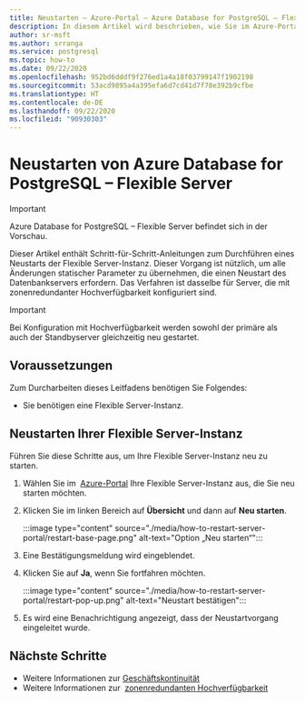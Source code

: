 ```yaml
---
title: Neustarten – Azure-Portal – Azure Database for PostgreSQL – Flexible Server
description: In diesem Artikel wird beschrieben, wie Sie im Azure-Portal Neustartvorgänge für Azure Database for PostgreSQL durchführen.
author: sr-msft
ms.author: srranga
ms.service: postgresql
ms.topic: how-to
ms.date: 09/22/2020
ms.openlocfilehash: 952bd6dddf9f276ed1a4a18f03799147f1902198
ms.sourcegitcommit: 53acd9895a4a395efa6d7cd41d7f78e392b9cfbe
ms.translationtype: HT
ms.contentlocale: de-DE
ms.lasthandoff: 09/22/2020
ms.locfileid: "90930303"
---
```

# <a name="restart-azure-database-for-postgresql---flexible-server"></a>Neustarten von Azure Database for PostgreSQL – Flexible Server

> [!IMPORTANT]
> Azure Database for PostgreSQL – Flexible Server befindet sich in der Vorschau.

Dieser Artikel enthält Schritt-für-Schritt-Anleitungen zum Durchführen eines Neustarts der Flexible Server-Instanz. Dieser Vorgang ist nützlich, um alle Änderungen statischer Parameter zu übernehmen, die einen Neustart des Datenbankservers erfordern. Das Verfahren ist dasselbe für Server, die mit zonenredundanter Hochverfügbarkeit konfiguriert sind. 

> [!IMPORTANT]
> Bei Konfiguration mit Hochverfügbarkeit werden sowohl der primäre als auch der Standbyserver gleichzeitig neu gestartet.

## <a name="pre-requisites"></a>Voraussetzungen

Zum Durcharbeiten dieses Leitfadens benötigen Sie Folgendes:

-   Sie benötigen eine Flexible Server-Instanz.

## <a name="restart-your-flexible-server"></a>Neustarten Ihrer Flexible Server-Instanz

Führen Sie diese Schritte aus, um Ihre Flexible Server-Instanz neu zu starten.

1.  Wählen Sie im  [Azure-Portal](https://portal.azure.com/) Ihre Flexible Server-Instanz aus, die Sie neu starten möchten.

2.  Klicken Sie im linken Bereich auf **Übersicht** und dann auf **Neu starten**.
   
     :::image type="content" source="./media/how-to-restart-server-portal/restart-base-page.png" alt-text="Option „Neu starten“":::

3.  Eine Bestätigungsmeldung wird eingeblendet.

4.  Klicken Sie auf **Ja**, wenn Sie fortfahren möchten.
   
     :::image type="content" source="./media/how-to-restart-server-portal/restart-pop-up.png" alt-text="Neustart bestätigen":::
 
6.  Es wird eine Benachrichtigung angezeigt, dass der Neustartvorgang eingeleitet wurde.

## <a name="next-steps"></a>Nächste Schritte

-   Weitere Informationen zur [Geschäftskontinuität](./concepts-business-continuity.md)
-   Weitere Informationen zur  [zonenredundanten Hochverfügbarkeit](./concepts-high-availability.md)
